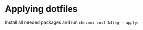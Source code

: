 <!--
SPDX-FileCopyrightText: 2021 k4leg <python.bogdan@gmail.com>

SPDX-License-Identifier: CC-BY-SA-4.0
-->

# Applying dotfiles
Install all needed packages and run `chezmoi init k4leg --apply`.
